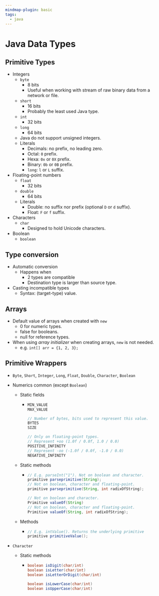 ```yaml
---
mindmap-plugin: basic
tags:
  - java
---
```


# Java Data Types

## Primitive Types
- Integers
	- `byte`
		- 8 bits
		- Useful when working with stream of raw binary data from a network or file.
	- `short`
		- 16 bits
		- Probably the least used Java type.
	- `int`
		- 32 bits
	- `long`
		- 64 bits
	- Java do not support unsigned integers.
	- Literals
		- Decimals: no prefix, no leading zero.
		- Octal: `0` prefix.
		- Hexa: `0x` or `0X` prefix.
		- Binary: `0b` or `0B` prefix.
		- `long`: `l` or `L` suffix.
- Floating-point numbers
	- `float`
		- 32 bits
	- `double`
		- 64 bits
	- Literals
		- Double: no suffix nor prefix (optional `D` or `d` suffix).
		- Float: `F` or `f` suffix.
- Characters
	- `char`
		- Designed to hold Unicode characters.
- Boolean
	- `boolean`

## Type conversion
- Automatic conversion
	- Happens when
		- 2 types are compatible
		- Destination type is larger than source type.
- Casting incompatible types
	- Syntax: (target-type) value.

## Arrays
- Default value of arrays when created with `new`
	- 0 for numeric types.
	- false for booleans.
	- null for reference types.
- When using *array initializer* when creating arrays, `new` is not needed.
	- e.g. `int[] arr = {1, 2, 3};`

## Primitive Wrappers
- `Byte`, `Short`, `Integer`, `Long`, `Float`, `Double`, `Character`, `Boolean`
- Numerics common (except `Boolean`)
	- Static fields

		-
		  ```java
		  MIN_VALUE
		  MAX_VALUE
		  
		  // Number of bytes, bits used to represent this value.
		  BYTES
		  SIZE
		  
		  // Only on floating-point types.
		  // Represent +oo (1.0f / 0.0f, 1.0 / 0.0)
		  POSITIVE_INFINITY
		  // Represent -oo (-1.0f / 0.0f, -1.0 / 0.0)
		  NEGATIVE_INFINITY
		  ```

	- Static methods

		-
		  ```java
		  // E.g. parseInt("1"). Not on boolean and character.
		  primitive parseprimitive(String);
		  // Not on boolean, character and floating-point.
		  primitive parseprimitive(String, int radixOfString);
		  
		  // Not on boolean and character.
		  Primitive valueOf(String)
		  // Not on boolean, character and floating-point.
		  Primitive valueOf(String, int radixOfString);
		  ```

	- Methods

		-
		  ```java
		  // E.g. intValue(). Returns the underlying primitive
		  primitive primitiveValue();
		  ```

- `Character`
	- Static methods

		-
		  ```java
		  boolean isDigit(char/int)
		  boolean isLetter(char/int)
		  boolean isLetterOrDigit(char/int)
		  
		  boolean isLowerCase(char/int)
		  boolean isUpperCase(char/int)
		  ```
